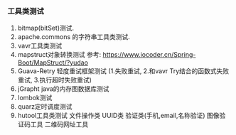 ### 工具类测试

1. bitmap(bitSet)测试.
2. apache.commons 的字符串工具类测试.
3. vavr工具类测试
4. mapstruct对象转换测试  参考: https://www.iocoder.cn/Spring-Boot/MapStruct/?yudao
5. Guava-Retry 轻度重试框架测试   (1.失败重试, 2.和vavr Try结合的函数式失败重试, 3.执行超时失败重试)
6. jGrapht  java的内存图数据库测试
7. lombok测试
8. quarz定时调度测试
9. hutool工具类测试 
    文件操作类
    UUID类
    验证类(手机,email,名称验证)
    图像验证码工具
    二维码网址工具